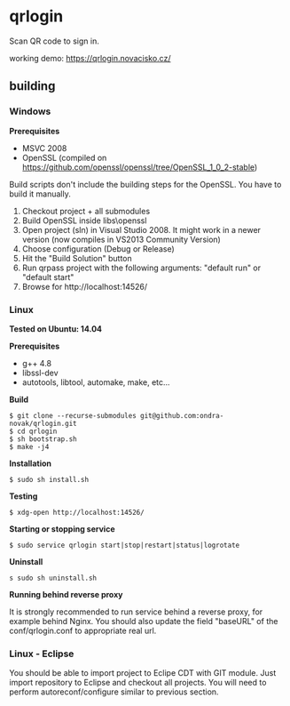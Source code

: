 # qrlogin
Scan QR code to sign in.


working demo: https://qrlogin.novacisko.cz/


## building

### Windows

**Prerequisites**

* MSVC 2008
* OpenSSL (compiled on https://github.com/openssl/openssl/tree/OpenSSL_1_0_2-stable)

Build scripts don't include the building steps for the OpenSSL. You have to build it manually.

1. Checkout project + all submodules
2. Build OpenSSL inside libs\openssl 
3. Open project (sln) in Visual Studio 2008. It might work in a newer version (now compiles in VS2013 Community Version)
4. Choose configuration (Debug or Release)
5. Hit the "Build Solution" button
6. Run qrpass project with the following arguments: "default run" or "default start"
7. Browse for http://localhost:14526/

### Linux

**Tested on Ubuntu: 14.04**

**Prerequisites**

 * g++ 4.8
 * libssl-dev
 * autotools, libtool, automake, make, etc...

**Build**

 ```
 $ git clone --recurse-submodules git@github.com:ondra-novak/qrlogin.git
 $ cd qrlogin
 $ sh bootstrap.sh
 $ make -j4
 ```

**Installation**
 ```
 $ sudo sh install.sh
 ```

**Testing**
 ```
 $ xdg-open http://localhost:14526/
 ```

**Starting or stopping service**
 ```
 $ sudo service qrlogin start|stop|restart|status|logrotate
 ```

**Uninstall**
 ```
 s sudo sh uninstall.sh
 ```
 
**Running behind reverse proxy**

It is strongly recommended to run service behind a reverse proxy, for example behind Nginx. You should also update the field "baseURL" of the conf/qrlogin.conf to appropriate real url.


### Linux - Eclipse

 You should be able to import project to Eclipe CDT with GIT module. Just import repository to Eclipse and checkout all projects. You will need to perform autoreconf/configure similar to previous section.

 

